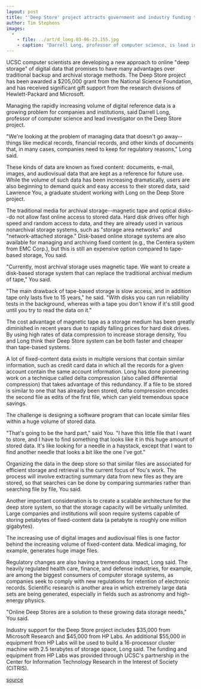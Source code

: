 ```yaml
---
layout: post
title: "'Deep Store' project attracts government and industry funding to address data storage problems"
author: Tim Stephens
images:
  -
    - file: ../art/d_long.03-06-23.155.jpg
    - caption: "Darrell Long, professor of computer science, is lead investigator on the Deep Store project."
---
```


UCSC computer scientists are developing a new approach to online "deep storage" of digital data that promises to have many advantages over traditional backup and archival storage methods. The Deep Store project has been awarded a $205,000 grant from the National Science Foundation, and has received significant gift support from the research divisions of Hewlett-Packard and Microsoft.

Managing the rapidly increasing volume of digital reference data is a growing problem for companies and institutions, said Darrell Long, professor of computer science and lead investigator on the Deep Store project.   

"We're looking at the problem of managing data that doesn't go away--things like medical records, financial records, and other kinds of documents that, in many cases, companies need to keep for regulatory reasons," Long said.   

These kinds of data are known as fixed content: documents, e-mail, images, and audiovisual data that are kept as a reference for future use. While the volume of such data has been increasing dramatically, users are also beginning to demand quick and easy access to their stored data, said Lawrence You, a graduate student working with Long on the Deep Store project.   

The traditional media for archival storage--magnetic tape and optical disks--do not allow fast online access to stored data. Hard disk drives offer high speed and random access to data, and they are already used in various nonarchival storage systems, such as "storage area networks" and "network-attached storage." Disk-based online storage systems are also available for managing and archiving fixed content (e.g., the Centera system from EMC Corp.), but this is still an expensive option compared to tape-based storage, You said.   

"Currently, most archival storage uses magnetic tape. We want to create a disk-based storage system that can replace the traditional archival medium of tape," You said.   

"The main drawback of tape-based storage is slow access, and in addition tape only lasts five to 15 years," he said. "With disks you can run reliability tests in the background, whereas with a tape you don't know if it's still good until you try to read the data on it."  

The cost advantage of magnetic tape as a storage medium has been greatly diminished in recent years due to rapidly falling prices for hard disk drives. By using high rates of data compression to increase storage density, You and Long think their Deep Store system can be both faster and cheaper than tape-based systems.  

A lot of fixed-content data exists in multiple versions that contain similar information, such as credit card data in which all the records for a given account contain the same account information. Long has done pioneering work on a technique called delta compression (also called differential compression) that takes advantage of this redundancy. If a file to be stored is similar to one that has already been stored, delta compression encodes the second file as edits of the first file, which can yield tremendous space savings.   

The challenge is designing a software program that can locate similar files within a huge volume of stored data.  

"That's going to be the hard part," said You. "I have this little file that I want to store, and I have to find something that looks like it in this huge amount of stored data. It's like looking for a needle in a haystack, except that I want to find another needle that looks a bit like the one I've got."  

Organizing the data in the deep store so that similar files are associated for efficient storage and retrieval is the current focus of You's work. The process will involve extracting summary data from new files as they are stored, so that searches can be done by comparing summaries rather than searching file by file, You said.   

Another important consideration is to create a scalable architecture for the deep store system, so that the storage capacity will be virtually unlimited. Large companies and institutions will soon require systems capable of storing petabytes of fixed-content data (a petabyte is roughly one million gigabytes).  

The increasing use of digital images and audiovisual files is one factor behind the increasing volume of fixed-content data. Medical imaging, for example, generates huge image files.   

Regulatory changes are also having a tremendous impact, Long said. The heavily regulated health care, finance, and defense industries, for example, are among the biggest consumers of computer storage systems, as companies seek to comply with new regulations for retention of electronic records. Scientific research is another area in which extremely large data sets are being generated, especially in fields such as astronomy and high-energy physics.  

"Online Deep Stores are a solution to these growing data storage needs," You said.  

Industry support for the Deep Store project includes $35,000 from Microsoft Research and $45,000 from HP Labs. An additional $55,000 in equipment from HP Labs will be used to build a 16-processor cluster machine with 2.5 terabytes of storage space, Long said. The funding and equipment from HP Labs was provided through UCSC's partnership in the Center for Information Technology Research in the Interest of Society (CITRIS).  

[source](http://www1.ucsc.edu/currents/02-03/06-23/deep_store.html "Permalink to deep_store")
